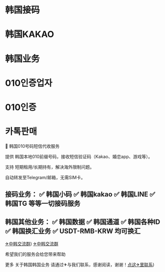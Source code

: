 # 韩国接码        
# 韩国KAKAO  
# 韩国业务
# 010인증업자
# 010인증
# 카톡판매
🔐 韩国010号码短信代收服务


提供 韩国本地010前缀号码，接收短信验证码（Kakao、婚恋app、游戏等）。

支持 短期租用/长期持有，解决海外限制问题。

自动转发至Telegram/邮箱，无需SIM卡。

接码业务：
✅ 韩国小码
✅ 韩国kakao
✅ 韩国LINE
✅ 韩国TG
等等一切接码服务
-----------------------------------
韩国其他业务：
✅ 韩国数据
✅ 韩国通道
✅ 韩国各种ID
✅ 韩国换汇业务
✅ USDT-RMB-KRW 均可换汇
-----------------------------------
[✈中韩交流群](https://t.me/ZYhongbo))
[✈中韩交流群](https://t.me/kakao0089)

希望我们的服务会给您带来帮助

更多 关于韩国韩国业务 请通过✈与我们联系，感谢阅读，谢谢！[点这✈里联系](https://t.me/HEIQ01))
